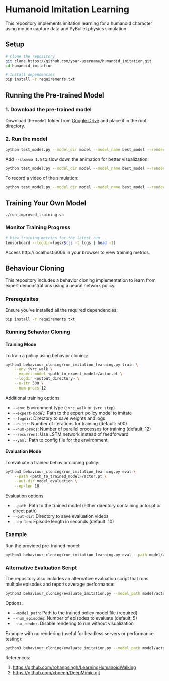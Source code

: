 # Humanoid Imitation Learning

This repository implements imitation learning for a humanoid character using motion capture data and PyBullet physics simulation.

## Setup

```bash
# Clone the repository
git clone https://github.com/your-username/humanoid_imitation.git
cd humanoid_imitation

# Install dependencies
pip install -r requirements.txt
```

## Running the Pre-trained Model

### 1. Download the pre-trained model

Download the `model` folder from [Google Drive](https://drive.google.com/drive/folders/1JUXcVOY2gDUFPts4mF-QsfWmRtnImHrA?usp=sharing) and place it in the root directory.


### 2. Run the model

```bash
python test_model.py --model_dir model --model_name best_model --render
```

Add `--slowmo 1.5` to slow down the animation for better visualization:

```bash
python test_model.py --model_dir model --model_name best_model --render --slowmo 1.5
```

To record a video of the simulation:

```bash
python test_model.py --model_dir model --model_name best_model --render --record --video_name enhanced_walk_demo
```

## Training Your Own Model

```bash
./run_improved_training.sh
```

### Monitor Training Progress

```bash
# View training metrics for the latest run
tensorboard --logdir=logs/$(ls -t logs | head -1)
```

Access http://localhost:6006 in your browser to view training metrics.

## Behaviour Cloning

This repository includes a behavior cloning implementation to learn from expert demonstrations using a neural network policy.

### Prerequisites

Ensure you've installed all the required dependencies:

```bash
pip install -r requirements.txt
```

### Running Behavior Cloning

#### Training Mode

To train a policy using behavior cloning:

```bash
python3 behaviour_cloning/run_imitation_learning.py train \
    --env jvrc_walk \
    --expert-model <path_to_expert_model>/actor.pt \
    --logdir <output_directory> \
    --n-itr 500 \
    --num-procs 12
```

Additional training options:
- `--env`: Environment type (`jvrc_walk` or `jvrc_step`)
- `--expert-model`: Path to the expert policy model to imitate
- `--logdir`: Directory to save weights and logs
- `--n-itr`: Number of iterations for training (default: 500)
- `--num-procs`: Number of parallel processes for training (default: 12)
- `--recurrent`: Use LSTM network instead of feedforward
- `--yaml`: Path to config file for the environment

#### Evaluation Mode

To evaluate a trained behavior cloning policy:

```bash
python3 behaviour_cloning/run_imitation_learning.py eval \
    --path <path_to_trained_model>/actor.pt \
    --out-dir model_evaluation \
    --ep-len 10
```

Evaluation options:
- `--path`: Path to the trained model (either directory containing actor.pt or direct path)
- `--out-dir`: Directory to save evaluation videos
- `--ep-len`: Episode length in seconds (default: 10)

### Example

Run the provided pre-trained model:

```bash
python3 behaviour_cloning/run_imitation_learning.py eval --path model/actor.pt --out-dir model_evaluation
```

### Alternative Evaluation Script

The repository also includes an alternative evaluation script that runs multiple episodes and reports average performance:

```bash
python3 behaviour_cloning/evaluate_imitation.py --model_path model/actor.pt
```

Options:
- `--model_path`: Path to the trained policy model file (required)
- `--num_episodes`: Number of episodes to evaluate (default: 5)
- `--no_render`: Disable rendering to run without visualization

Example with no rendering (useful for headless servers or performance testing):
```bash
python3 behaviour_cloning/evaluate_imitation.py --model_path model/actor.pt --no_render
```

References:
1. https://github.com/rohanpsingh/LearningHumanoidWalking
2. https://github.com/xbpeng/DeepMimic.git